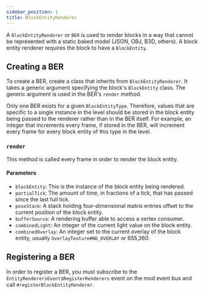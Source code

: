 ```yaml
---
sidebar_position: 1
title: BlockEntityRenderer
---
```


A `BlockEntityRenderer` or `BER` is used to render blocks in a way that cannot be represented with a static baked model (JSON, OBJ, B3D, others). A block entity renderer requires the block to have a `BlockEntity`.

## Creating a BER

To create a BER, create a class that inherits from `BlockEntityRenderer`. It takes a generic argument specifying the block's `BlockEntity` class. The generic argument is used in the BER's `render` method.

Only one BER exists for a given `BlockEntityType`. Therefore, values that are specific to a single instance in the level should be stored in the block entity being passed to the renderer rather than in the BER itself. For example, an integer that increments every frame, if stored in the BER, will increment every frame for every block entity of this type in the level.

### `render`

This method is called every frame in order to render the block entity. 

#### Parameters
* `blockEntity`: This is the instance of the block entity being rendered.
* `partialTick`: The amount of time, in fractions of a tick, that has passed since the last full tick.
* `poseStack`: A stack holding four-dimensional matrix entries offset to the current position of the block entity.
* `bufferSource`: A rendering buffer able to access a vertex consumer.
* `combinedLight`: An integer of the current light value on the block entity.
* `combinedOverlay`: An integer set to the current overlay of the block entity, usually `OverlayTexture#NO_OVERLAY` or 655,360.

## Registering a BER

In order to register a BER, you must subscribe to the `EntityRenderersEvent$RegisterRenderers` event on the mod event bus and call `#registerBlockEntityRenderer`.
